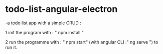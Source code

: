 # todo-list-angular-electron

-a todo list app with a simple CRUD  :

1 init the program with : " npm install "

2 run the programme with : " npm start" (with angular CLI :" ng serve ") to run it.




